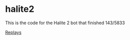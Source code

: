 # halite2

This is the code for the Halite 2 bot that finished 143/5833

[Replays](https://2017.halite.io/user/?user_id=3594)
